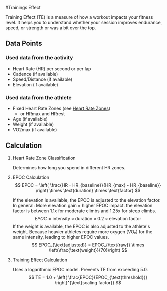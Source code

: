 #Trainings Effect

Training Effect (TE) is a measure of how a workout impacts your fitness level. It helps you to understand whether your session improves endurance, speed, or strength or was a bit over the top. 

## Data Points
### Used data from the activity
- Heart Rate (HR) per second or per lap
- Cadence (if available)
- Speed/Distance (if available)
- Elevation (if available)

### Used data from the athlete
- Fixed Heart Rate Zones (see [Heart Rate Zones](metrics/heart-rate-zones.md))
  - or HRmax and HRrest
- Age (if available)
- Weight (if available)
- VO2max (if available)

## Calculation


1. Heart Rate Zone Classification 
    
    Determines how long you spend in different HR zones.


2. EPOC Calculation
$$
EPOC = \left( \frac{HR - HR_{baseline}}{HR_{max} - HR_{baseline}} \right) \times \text{duration} \times \text{factor}
$$

    If the elevation is available, the EPOC is adjusted to the elevation factor. 
In general: More elevation gain = higher EPOC impact. the elevation factor is between 1.1x for moderate climbs and 1.25x for steep climbs.
$$
EPOC = \text{intensity} \times \text{duration} \times 0.2 \times \text{elevation factor}
$$
If the weight is available, the EPOC is also adjusted to the athlete's weight. Because heavier athletes require more oxygen (VO₂) for the same intensity, leading to higher EPOC values.
$$
EPOC_{\text{adjusted}} = EPOC_{\text{raw}} \times \left(\frac{\text{weight}}{70}\right)
$$


3. Training Effect Calculation

    Uses a logarithmic EPOC model. Prevents TE from exceeding 5.0.
$$
TE = 1.0 + \left( \frac{EPOC}{EPOC_{\text{threshold}}} \right)^{\text{scaling factor}}
$$